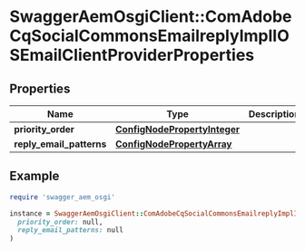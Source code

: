 # SwaggerAemOsgiClient::ComAdobeCqSocialCommonsEmailreplyImplIOSEmailClientProviderProperties

## Properties

| Name | Type | Description | Notes |
| ---- | ---- | ----------- | ----- |
| **priority_order** | [**ConfigNodePropertyInteger**](ConfigNodePropertyInteger.md) |  | [optional] |
| **reply_email_patterns** | [**ConfigNodePropertyArray**](ConfigNodePropertyArray.md) |  | [optional] |

## Example

```ruby
require 'swagger_aem_osgi'

instance = SwaggerAemOsgiClient::ComAdobeCqSocialCommonsEmailreplyImplIOSEmailClientProviderProperties.new(
  priority_order: null,
  reply_email_patterns: null
)
```

